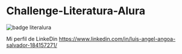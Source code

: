 # Challenge-Literatura-Alura



![badge literalura](https://github.com/user-attachments/assets/8c1ed813-56fe-4c92-9fa1-c2fca6eb1507)

Mi perfil de LinkeDin https://www.linkedin.com/in/luis-angel-angoa-salvador-184157271/
